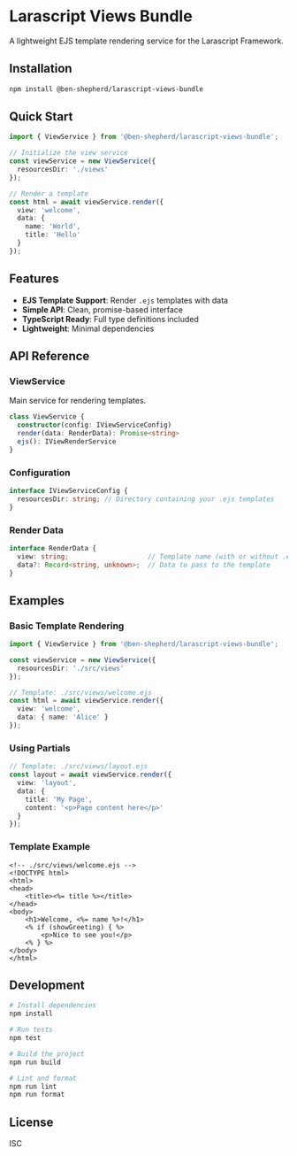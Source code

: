 # Larascript Views Bundle

A lightweight EJS template rendering service for the Larascript Framework.

## Installation

```bash
npm install @ben-shepherd/larascript-views-bundle
```

## Quick Start

```typescript
import { ViewService } from '@ben-shepherd/larascript-views-bundle';

// Initialize the view service
const viewService = new ViewService({
  resourcesDir: './views'
});

// Render a template
const html = await viewService.render({
  view: 'welcome',
  data: {
    name: 'World',
    title: 'Hello'
  }
});
```

## Features

- **EJS Template Support**: Render `.ejs` templates with data
- **Simple API**: Clean, promise-based interface
- **TypeScript Ready**: Full type definitions included
- **Lightweight**: Minimal dependencies

## API Reference

### ViewService

Main service for rendering templates.

```typescript
class ViewService {
  constructor(config: IViewServiceConfig)
  render(data: RenderData): Promise<string>
  ejs(): IViewRenderService
}
```

### Configuration

```typescript
interface IViewServiceConfig {
  resourcesDir: string; // Directory containing your .ejs templates
}
```

### Render Data

```typescript
interface RenderData {
  view: string;                    // Template name (with or without .ejs extension)
  data?: Record<string, unknown>;  // Data to pass to the template
}
```

## Examples

### Basic Template Rendering

```typescript
import { ViewService } from '@ben-shepherd/larascript-views-bundle';

const viewService = new ViewService({
  resourcesDir: './src/views'
});

// Template: ./src/views/welcome.ejs
const html = await viewService.render({
  view: 'welcome',
  data: { name: 'Alice' }
});
```

### Using Partials

```typescript
// Template: ./src/views/layout.ejs
const layout = await viewService.render({
  view: 'layout',
  data: {
    title: 'My Page',
    content: '<p>Page content here</p>'
  }
});
```

### Template Example

```ejs
<!-- ./src/views/welcome.ejs -->
<!DOCTYPE html>
<html>
<head>
    <title><%= title %></title>
</head>
<body>
    <h1>Welcome, <%= name %>!</h1>
    <% if (showGreeting) { %>
        <p>Nice to see you!</p>
    <% } %>
</body>
</html>
```

## Development

```bash
# Install dependencies
npm install

# Run tests
npm test

# Build the project
npm run build

# Lint and format
npm run lint
npm run format
```

## License

ISC